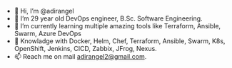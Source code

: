 - 👋 Hi, I’m @adirangel
- 👀 I’m 29 year old DevOps engineer, B.Sc. Software Engineering.
- 🌱 I’m currently learning multiple amazing tools like Terraform, Ansible, Swarm, Azure DevOps
- 💞️ Knowladge with Docker, Helm, Chef, Terraform, Ansible, Swarm, K8s, OpenShift, Jenkins, CICD, Zabbix, JFrog, Nexus.
- 📫 Reach me on mail adirangel2@gmail.com.

<!---
adirangel/adirangel is a ✨ special ✨ repository because its `README.md` (this file) appears on your GitHub profile.
You can click the Preview link to take a look at your changes.
--->
